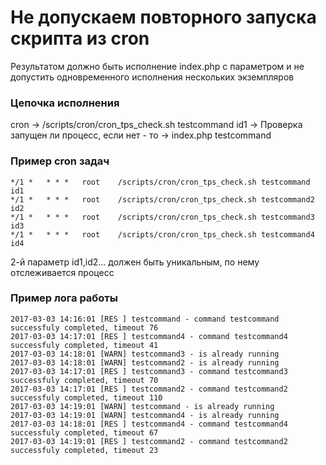 
# Не допускаем повторного запуска скрипта из cron
Результатом должно быть исполнение index.php с параметром и не допустить одновременного исполнения нескольких экземпляров

### Цепочка исполнения 
cron -> /scripts/cron/cron_tps_check.sh testcommand id1 -> Проверка запущен ли процесс, если нет - то -> index.php testcommand 

### Пример cron задач
```
*/1 *   * * *   root    /scripts/cron/cron_tps_check.sh testcommand id1
*/1 *   * * *   root    /scripts/cron/cron_tps_check.sh testcommand2 id2
*/1 *   * * *   root    /scripts/cron/cron_tps_check.sh testcommand3 id3
*/1 *   * * *   root    /scripts/cron/cron_tps_check.sh testcommand4 id4
```
2-й параметр id1,id2... должен быть уникальным, по нему отслеживается процесс

### Пример лога работы
```
2017-03-03 14:16:01 [RES ] testcommand - command testcommand successfuly completed, timeout 76
2017-03-03 14:17:01 [RES ] testcommand4 - command testcommand4 successfuly completed, timeout 41
2017-03-03 14:18:01 [WARN] testcommand3 - is already running
2017-03-03 14:18:01 [WARN] testcommand2 - is already running
2017-03-03 14:17:01 [RES ] testcommand3 - command testcommand3 successfuly completed, timeout 70
2017-03-03 14:17:01 [RES ] testcommand2 - command testcommand2 successfuly completed, timeout 110
2017-03-03 14:19:01 [WARN] testcommand - is already running
2017-03-03 14:19:01 [WARN] testcommand4 - is already running
2017-03-03 14:18:01 [RES ] testcommand4 - command testcommand4 successfuly completed, timeout 67
2017-03-03 14:19:01 [RES ] testcommand2 - command testcommand2 successfuly completed, timeout 23
 ```
